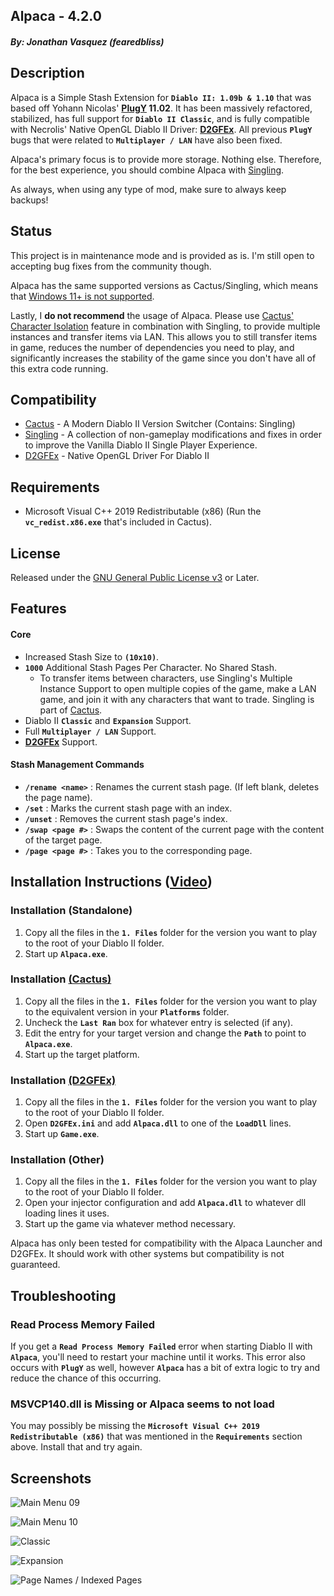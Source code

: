 ## Alpaca - 4.2.0
##### By: Jonathan Vasquez (fearedbliss)

## Description

Alpaca is a Simple Stash Extension for **`Diablo II: 1.09b & 1.10`**
that was based off Yohann Nicolas' **[PlugY](http://plugy.free.fr/en/index.html) 11.02**.
It has been massively refactored, stabilized, has full support for
**`Diablo II Classic`**, and is fully compatible with Necrolis' Native OpenGL Diablo II Driver:
**[D2GFEx](https://d2mods.info/forum/viewtopic.php?f=5&t=65312)**. All previous **`PlugY`** bugs
that were related to **`Multiplayer / LAN`** have also been fixed.

Alpaca's primary focus is to provide more storage. Nothing else. Therefore, for the
best experience, you should combine Alpaca with [Singling](https://github.com/fearedbliss/Cactus/blob/master/README-SINGLING.md).

As always, when using any type of mod, make sure to always keep backups!

## Status

This project is in maintenance mode and is provided as is. I'm still open to accepting
bug fixes from the community though.

Alpaca has the same supported versions as Cactus/Singling, which means that
[Windows 11+ is not supported](https://github.com/fearedbliss/Cactus#windows-11-will-not-be-supported).

Lastly, I **do not recommend** the usage of Alpaca. Please use
[Cactus' Character Isolation](https://www.youtube.com/watch?v=kAFfc-kjTxE)
feature in combination with Singling, to provide multiple instances and transfer
items via LAN. This allows you to still transfer items in game, reduces the number of
dependencies you need to play, and significantly increases the stability of the game
since you don't have all of this extra code running.

## Compatibility

- [Cactus](https://github.com/fearedbliss/Cactus) -
  A Modern Diablo II Version Switcher (Contains: Singling)
- [Singling](https://github.com/fearedbliss/Cactus/blob/master/README-SINGLING.md) -
  A collection of non-gameplay modifications and fixes in
  order to improve the Vanilla Diablo II Single Player Experience.
- [D2GFEx](https://d2mods.info/forum/viewtopic.php?f=5&t=65312) - Native OpenGL Driver For Diablo II

## Requirements

- Microsoft Visual C++ 2019 Redistributable (x86) (Run the **`vc_redist.x86.exe`** that's included in Cactus).

## License

Released under the [GNU General Public License v3](LICENSE.md) or Later.

## Features

#### Core

- Increased Stash Size to **`(10x10)`**.
- **`1000`** Additional Stash Pages Per Character. No Shared Stash.
    - To transfer items between characters, use Singling's Multiple Instance
      Support to open multiple copies of the game, make a LAN game, and join it
      with any characters that want to trade. Singling is part of
      [Cactus](https://github.com/fearedbliss/Cactus).
- Diablo II **`Classic`** and **`Expansion`** Support.
- Full **`Multiplayer / LAN`** Support.
- **[D2GFEx](https://d2mods.info/forum/viewtopic.php?f=5&t=65312)** Support.

#### Stash Management Commands

- **`/rename <name>`** : Renames the current stash page. (If left blank, deletes the page name).
- **`/set`** : Marks the current stash page with an index.
- **`/unset`** : Removes the current stash page's index.
- **`/swap <page #>`** : Swaps the content of the current page with the content of the target page.
- **`/page <page #>`** : Takes you to the corresponding page.

## Installation Instructions ([Video](https://www.youtube.com/watch?v=w6cmsAOO1Qg))

### Installation (Standalone)

1. Copy all the files in the **`1. Files`** folder for the version you want to play to the root of your Diablo II folder.
1. Start up **`Alpaca.exe`**.

### Installation [(Cactus)](https://github.com/fearedbliss/Cactus)

1. Copy all the files in the **`1. Files`** folder for the version you want to play to the equivalent version in your **`Platforms`** folder.
1. Uncheck the **`Last Ran`** box for whatever entry is selected (if any).
1. Edit the entry for your target version and change the **`Path`** to point to **`Alpaca.exe`**.
1. Start up the target platform.

### Installation [(D2GFEx)](https://d2mods.info/forum/viewtopic.php?f=5&t=65312)

1. Copy all the files in the **`1. Files`** folder for the version you want to play to the root of your Diablo II folder.
2. Open **`D2GFEx.ini`** and add **`Alpaca.dll`** to one of the **`LoadDll`** lines.
3. Start up **`Game.exe`**.

### Installation (Other)

1. Copy all the files in the **`1. Files`** folder for the version you want to play to the root of your Diablo II folder.
1. Open your injector configuration and add **`Alpaca.dll`** to whatever dll loading lines it uses.
1. Start up the game via whatever method necessary.

Alpaca has only been tested for compatibility with the Alpaca Launcher and D2GFEx.
It should work with other systems but compatibility is not guaranteed.

## Troubleshooting

### Read Process Memory Failed

If you get a **`Read Process Memory Failed`** error when starting Diablo II
with **`Alpaca`**, you'll need to restart your machine until it works. This error
also occurs with **`PlugY`** as well, however **`Alpaca`** has a bit of extra
logic to try and reduce the chance of this occurring.

### MSVCP140.dll is Missing or Alpaca seems to not load

You may possibly be missing the **`Microsoft Visual C++ 2019 Redistributable (x86)`**
that was mentioned in the **`Requirements`** section above. Install that and try again.

## Screenshots

![Main Menu 09](https://i.imgur.com/Aypyp8i.jpg)

![Main Menu 10](https://i.imgur.com/4yVSEIB.jpg)

![Classic](https://i.imgur.com/lg039Rd.jpg)

![Expansion](https://i.imgur.com/PAjQ03J.jpg)

![Page Names / Indexed Pages](https://i.imgur.com/wniPrfA.jpg)
